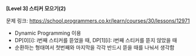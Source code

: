 **[Level 3] 스티커 모으기(2)**

문제 링크: https://school.programmers.co.kr/learn/courses/30/lessons/12971

* Dynamic Programming 이용
* DP[0][i]: i번째 스티커를 뜯었을 때, DP[1][i]: i번째 스티커를 뜯지 않았을 때
* 순환하는 형태여서 첫번째와 마지막을 각각 반드시 뜯을 때를 나눠서 생각함
